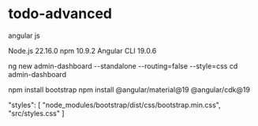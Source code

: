 # todo-advanced
angular js

Node.js	22.16.0
npm	10.9.2
Angular CLI	19.0.6

ng new admin-dashboard --standalone --routing=false --style=css
cd admin-dashboard

npm install bootstrap
npm install @angular/material@19 @angular/cdk@19

"styles": [
  "node_modules/bootstrap/dist/css/bootstrap.min.css",
  "src/styles.css"
]
